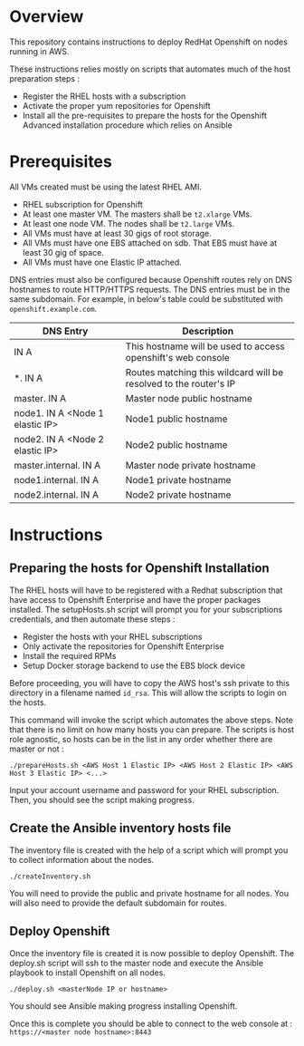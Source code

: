 # Overview

This repository contains instructions to deploy RedHat Openshift on nodes running in AWS.

These instructions relies mostly on scripts that automates much of the host preparation steps :
* Register the RHEL hosts with a subscription
* Activate the proper yum repositories for Openshift
* Install all the pre-requisites to prepare the hosts for the Openshift Advanced installation procedure which relies on Ansible

# Prerequisites

All VMs created must be using the latest RHEL AMI.

* RHEL subscription for Openshift 
* At least one master VM.  The masters shall be `t2.xlarge` VMs.
* At least one node VM.  The nodes shall be `t2.large` VMs.
* All VMs must have at least 30 gigs of root storage.
* All VMs must have one EBS attached on sdb.  That EBS must have at least 30 gig of space.
* All VMs must have one Elastic IP attached.

DNS entries must also be configured because Openshift routes rely on DNS hostnames to route HTTP/HTTPS requests.
The DNS entries must be in the same subdomain.  For example, <subdomain> in below's table could be substituted with 
`openshift.example.com`.

| DNS Entry                                                   | Description                                                       |
| ----------------------------------------------------------- | ----------------------------------------------------------------- |
| <subdomain> IN A <master node elastic IP>                   | This hostname will be used to access openshift's web console      |
| *.<subdomain> IN A <master node elastic IP>                 | Routes matching this wildcard will be resolved to the router's IP |
| master.<subdomain> IN A <master node elastic IP>            | Master node public hostname                                       |
| node1.<subdomain> IN A <Node 1 elastic IP>                  | Node1 public hostname                                             |
| node2.<subdomain> IN A <Node 2 elastic IP>                  | Node2 public hostname                                             |
| master.internal.<subdomain> IN A <master node private IP>   | Master node private hostname                                      |
| node1.internal.<subdomain> IN A <master node private IP>    | Node1 private hostname                                            |
| node2.internal.<subdomain> IN A <master node private IP>    | Node2 private hostname                                            |

# Instructions

## Preparing the hosts for Openshift Installation

The RHEL hosts will have to be registered with a Redhat subscription that have access to Openshift Enterprise and have the
proper packages installed.  The setupHosts.sh script will prompt you for your subscriptions credentials, and then automate
these steps :
* Register the hosts with your RHEL subscriptions
* Only activate the repositories for Openshift Enterprise
* Install the required RPMs
* Setup Docker storage backend to use the EBS block device

Before proceeding, you will have to copy the AWS host's ssh private to this directory in a filename named `id_rsa`.
This will allow the scripts to login on the hosts.

This command will invoke the script which automates the above steps.  Note that there is no limit on how many hosts you
can prepare.  The scripts is host role agnostic, so hosts can be in the list in any order whether there are master or not :
```
./prepareHosts.sh <AWS Host 1 Elastic IP> <AWS Host 2 Elastic IP> <AWS Host 3 Elastic IP> <...>
```

Input your account username and password for your RHEL subscription.  Then, you should see the script making progress.

## Create the Ansible inventory hosts file

The inventory file is created with the help of a script which will prompt you to collect information about the nodes.

```
./createInventory.sh
```

You will need to provide the public and private hostname for all nodes.  You will also need to provide the
default subdomain for routes.

## Deploy Openshift

Once the inventory file is created it is now possible to deploy Openshift.  The deploy.sh script will ssh to the
master node and execute the Ansible playbook to install Openshift on all nodes.

```
./deploy.sh <masterNode IP or hostname>
```

You should see Ansible making progress installing Openshift.

Once this is complete you should be able to connect to the web console at : `https://<master node hostname>:8443`